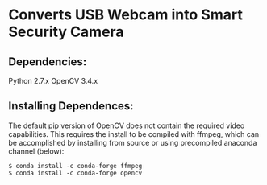 # Converts USB Webcam into Smart Security Camera

## Dependencies:
Python 2.7.x
OpenCV 3.4.x

## Installing Dependences:
The default pip version of OpenCV does not contain the required video capabilities.
This requires the install to be compiled with ffmpeg, which can be accomplished by installing from source or using precompiled anaconda channel (below):  
```
$ conda install -c conda-forge ffmpeg
$ conda install -c conda-forge opencv
```
